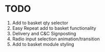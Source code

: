 # TODO
1. Add to basket qty selector
2. Easy Repeat add to basket functionality
3. Delivery and C&C Signposting
4. Radio input selection animation/transition
5. Add to basket module styling